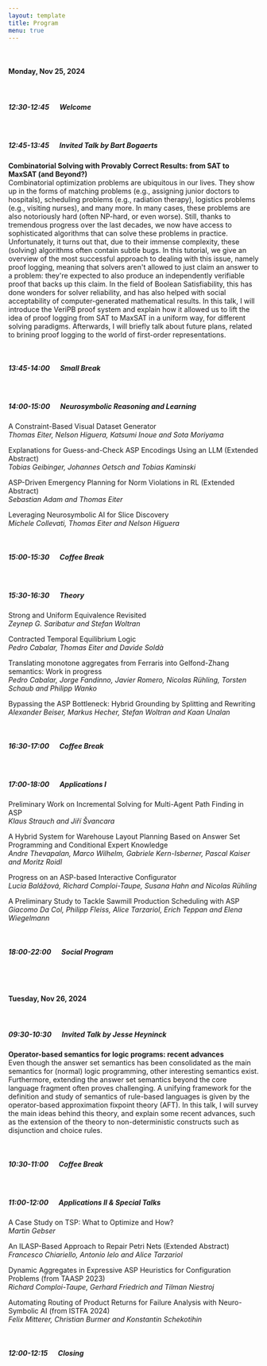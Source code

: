```yaml
---
layout: template
title: Program
menu: true
---
```


<br/>

#### Monday, Nov 25, 2024

<br/>

##### 12:30-12:45 &emsp; Welcome

<br/>

##### 12:45-13:45 &emsp; Invited Talk by Bart Bogaerts

**Combinatorial Solving with Provably Correct Results: from SAT to MaxSAT (and Beyond?)** \
Combinatorial optimization problems are ubiquitous in our lives. They show up in the forms of matching problems (e.g., assigning junior doctors to hospitals), scheduling problems (e.g., radiation therapy), logistics problems (e.g., visiting nurses), and many more. In many cases, these problems are also notoriously hard (often NP-hard, or even worse). Still, thanks to tremendous progress over the last decades, we now have access to sophisticated algorithms that can solve these problems in practice. Unfortunately, it turns out that, due to their immense complexity, these (solving) algorithms often contain subtle bugs. In this tutorial, we give an overview of the most successful approach to dealing with this issue, namely proof logging, meaning that solvers aren't allowed to just claim an answer to a problem: they're expected to also produce an independently verifiable proof that backs up this claim. In the field of Boolean Satisfiability, this has done wonders for solver reliability, and has also helped with social acceptability of computer-generated mathematical results. 
In this talk, I will introduce the VeriPB proof system and explain how it allowed us to lift the idea of proof logging from SAT to MaxSAT in a uniform way, for different solving paradigms. Afterwards, I will briefly talk about future plans, related to brining proof logging to the world of first-order representations. 

<br/>

##### 13:45-14:00 &emsp; Small Break

<br/>

##### 14:00-15:00 &emsp; Neurosymbolic Reasoning and Learning

A Constraint-Based Visual Dataset Generator \
_Thomas Eiter, Nelson Higuera, Katsumi Inoue and Sota Moriyama_

Explanations for Guess-and-Check ASP Encodings Using an LLM (Extended Abstract) \
_Tobias Geibinger, Johannes Oetsch and Tobias Kaminski_

ASP-Driven Emergency Planning for Norm Violations in RL (Extended Abstract) \
_Sebastian Adam and Thomas Eiter_

Leveraging Neurosymbolic AI for Slice Discovery \
_Michele Collevati, Thomas Eiter and Nelson Higuera_

<br/>

##### 15:00-15:30 &emsp; Coffee Break

<br/>

##### 15:30-16:30 &emsp; Theory

Strong and Uniform Equivalence Revisited \
_Zeynep G. Saribatur and Stefan Woltran_

Contracted Temporal Equilibrium Logic \
_Pedro Cabalar, Thomas Eiter and Davide Soldà_

Translating monotone aggregates from Ferraris into Gelfond-Zhang semantics: Work in progress \
_Pedro Cabalar, Jorge Fandinno, Javier Romero, Nicolas Rühling, Torsten Schaub and Philipp Wanko_

Bypassing the ASP Bottleneck: Hybrid Grounding by Splitting and Rewriting \
_Alexander Beiser, Markus Hecher, Stefan Woltran and Kaan Unalan_

<br/>

##### 16:30-17:00 &emsp; Coffee Break

<br/>

##### 17:00-18:00 &emsp; Applications I

Preliminary Work on Incremental Solving for Multi-Agent Path Finding in ASP \
_Klaus Strauch and Jiří Švancara_

A Hybrid System for Warehouse Layout Planning Based on Answer Set Programming and Conditional Expert Knowledge \
_Andre Thevapalan, Marco Wilhelm, Gabriele Kern-Isberner, Pascal Kaiser and Moritz Roidl_

Progress on an ASP-based Interactive Configurator \
_Lucia Balážová, Richard Comploi-Taupe, Susana Hahn and Nicolas Rühling_

A Preliminary Study to Tackle Sawmill Production Scheduling with ASP \
_Giacomo Da Col, Philipp Fleiss, Alice Tarzariol, Erich Teppan and Elena Wiegelmann_

<br/>

##### 18:00-22:00 &emsp; Social Program

<br/>
<br/>

#### Tuesday, Nov 26, 2024

<br/>

##### 09:30-10:30 &emsp; Invited Talk by Jesse Heyninck

**Operator-based semantics for logic programs: recent advances** \
Even though the answer set semantics has been consolidated as the main semantics for (normal) logic programming, other interesting semantics exist. Furthermore, extending the answer set semantics beyond the core language fragment often proves challenging. A unifying framework for the definition and study of semantics of rule-based languages is given by the operator-based approximation fixpoint theory (AFT). In this talk, I will survey the main ideas behind this theory, and explain some recent advances, such as the extension of the theory to non-deterministic constructs such as disjunction and choice rules.

<br/>

##### 10:30-11:00 &emsp; Coffee Break

<br/>

##### 11:00-12:00 &emsp; Applications II & Special Talks

A Case Study on TSP: What to Optimize and How? \
_Martin Gebser_

An ILASP-Based Approach to Repair Petri Nets (Extended Abstract) \
_Francesco Chiariello, Antonio Ielo and Alice Tarzariol_

Dynamic Aggregates in Expressive ASP Heuristics for Configuration Problems (from TAASP 2023) \
_Richard Comploi-Taupe, Gerhard Friedrich and Tilman Niestroj_

Automating Routing of Product Returns for Failure Analysis with Neuro-Symbolic AI (from ISTFA 2024) \
_Felix Mitterer, Christian Burmer and Konstantin Schekotihin_

<br/>

##### 12:00-12:15 &emsp; Closing